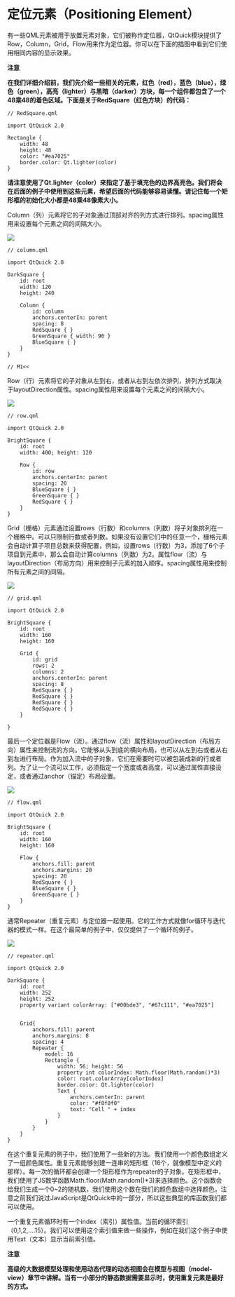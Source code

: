 # 定位元素（Positioning Element）

有一些QML元素被用于放置元素对象，它们被称作定位器，QtQuick模块提供了Row，Column，Grid，Flow用来作为定位器。你可以在下面的插图中看到它们使用相同内容的显示效果。

**注意**

**在我们详细介绍前，我们先介绍一些相关的元素，红色（red），蓝色（blue），绿色（green），高亮（lighter）与黑暗（darker）方块，每一个组件都包含了一个48乘48的着色区域。下面是关于RedSquare（红色方块）的代码：**

```
// RedSquare.qml

import QtQuick 2.0

Rectangle {
    width: 48
    height: 48
    color: "#ea7025"
    border.color: Qt.lighter(color)
}
```

**请注意使用了Qt.lighter（color）来指定了基于填充色的边界高亮色。我们将会在后面的例子中使用到这些元素，希望后面的代码能够容易读懂。请记住每一个矩形框的初始化大小都是48乘48像素大小。**

Column（列）元素将它的子对象通过顶部对齐的列方式进行排列。spacing属性用来设置每个元素之间的间隔大小。

![](http://qmlbook.org/_images/column.png)

```
// column.qml

import QtQuick 2.0

DarkSquare {
    id: root
    width: 120
    height: 240

    Column {
        id: column
        anchors.centerIn: parent
        spacing: 8
        RedSquare { }
        GreenSquare { width: 96 }
        BlueSquare { }
    }
}

// M1<<
```

Row（行）元素将它的子对象从左到右，或者从右到左依次排列，排列方式取决于layoutDirection属性。spacing属性用来设置每个元素之间的间隔大小。

![](http://qmlbook.org/_images/row.png)

```
// row.qml

import QtQuick 2.0

BrightSquare {
    id: root
    width: 400; height: 120

    Row {
        id: row
        anchors.centerIn: parent
        spacing: 20
        BlueSquare { }
        GreenSquare { }
        RedSquare { }
    }
}
```

Grid（栅格）元素通过设置rows（行数）和columns（列数）将子对象排列在一个栅格中。可以只限制行数或者列数。如果没有设置它们中的任意一个，栅格元素会自动计算子项目总数来获得配置，例如，设置rows（行数）为3，添加了6个子项目到元素中，那么会自动计算columns（列数）为2。属性flow（流）与layoutDirection（布局方向）用来控制子元素的加入顺序。spacing属性用来控制所有元素之间的间隔。

![](http://qmlbook.org/_images/grid.png)

```
// grid.qml

import QtQuick 2.0

BrightSquare {
    id: root
    width: 160
    height: 160

    Grid {
        id: grid
        rows: 2
        columns: 2
        anchors.centerIn: parent
        spacing: 8
        RedSquare { }
        RedSquare { }
        RedSquare { }
        RedSquare { }
    }

}
```

最后一个定位器是Flow（流）。通过flow（流）属性和layoutDirection（布局方向）属性来控制流的方向。它能够从头到底的横向布局，也可以从左到右或者从右到左进行布局。作为加入流中的子对象，它们在需要时可以被包装成新的行或者列。为了让一个流可以工作，必须指定一个宽度或者高度，可以通过属性直接设定，或者通过anchor（锚定）布局设置。

![](http://qmlbook.org/_images/flow.png)

```
// flow.qml

import QtQuick 2.0

BrightSquare {
    id: root
    width: 160
    height: 160

    Flow {
        anchors.fill: parent
        anchors.margins: 20
        spacing: 20
        RedSquare { }
        BlueSquare { }
        GreenSquare { }
    }
}
```

通常Repeater（重复元素）与定位器一起使用。它的工作方式就像for循环与迭代器的模式一样。在这个最简单的例子中，仅仅提供了一个循环的例子。

![](http://qmlbook.org/_images/repeater.png)

```
// repeater.qml

import QtQuick 2.0

DarkSquare {
    id: root
    width: 252
    height: 252
    property variant colorArray: ["#00bde3", "#67c111", "#ea7025"]


    Grid{
        anchors.fill: parent
        anchors.margins: 8
        spacing: 4
        Repeater {
            model: 16
            Rectangle {
                width: 56; height: 56
                property int colorIndex: Math.floor(Math.random()*3)
                color: root.colorArray[colorIndex]
                border.color: Qt.lighter(color)
                Text {
                    anchors.centerIn: parent
                    color: "#f0f0f0"
                    text: "Cell " + index
                }
            }
        }
    }
}
```

在这个重复元素的例子中，我们使用了一些新的方法。我们使用一个颜色数组定义了一组颜色属性。重复元素能够创建一连串的矩形框（16个，就像模型中定义的那样）。每一次的循环都会创建一个矩形框作为repeater的子对象。在矩形框中，我们使用了JS数学函数Math.floor(Math.random()*3)来选择颜色。这个函数会给我们生成一个0~2的随机数，我们使用这个数在我们的颜色数组中选择颜色。注意之前我们说过JavaScript是QtQuick中的一部分，所以这些典型的库函数我们都可以使用。

一个重复元素循环时有一个index（索引）属性值。当前的循环索引（0,1,2,....15）。我们可以使用这个索引值来做一些操作，例如在我们这个例子中使用Text（文本）显示当前索引值。

**注意**

**高级的大数据模型处理和使用动态代理的动态视图会在模型与视图（model-view）章节中讲解。当有一小部分的静态数据需要显示时，使用重复元素是最好的方式。**
